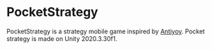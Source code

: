 # PocketStrategy

PocketStrategy is a strategy mobile game inspired by [Antiyoy](https://play.google.com/store/apps/details?id=yio.tro.antiyoy.android&hl=en&gl=US). 
Pocket strategy is made on Unity 2020.3.30f1.
